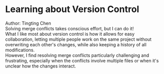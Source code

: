 # Learning about Version Control
Author: Tingting Chen  
Solving merge conflicts takes conscious effort, but I can do it!  
What I like most about version control is how it allows for easy collaboration, letting multiple people work on the same project without overwriting each other's changes, while also keeping a history of all modifications.  
However, I find resolving merge conflicts particularly challenging and frustrating, especially when the conflicts involve multiple files or when it's unclear how the changes interact.